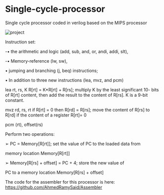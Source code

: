 # Single-cycle-processor
Single cycle processor coded in verilog based on the MIPS processor

![project](https://hackaday.com/wp-content/uploads/2017/05/riscarch_featured.png?w=800)

Instruction set:

-• the arithmetic and logic (add, sub, and, or, andi, addi, slt),

-• Memory-reference (lw, sw),

• jumping and branching (j, beq) instructions;

• In addition to three new instructions (lea, mvz, and pcm)


lea rt, rs, K
R[rt] = K*R[rt] + R[rs]; multiply K by the least significant 10-
bits of R[rt] content, then add the result to the content of R[rs]. K is a 9-bit constant.


mvz rd, rs, rt 
if R[rt] = 0 then R[rd] = R[rs]; move the content of R[rs] to
R[rd] if the content of a register R[rt]= 0


pcm (rt), offset(rs)

Perform two operations:

➢ PC = Memory[R[rt]]; set the value of PC to the loaded data from

memory location Memory[R[rt]]

➢ Memory[R[rs] + offset] = PC + 4; store the new value of

PC to a memory location Memory[R[rs] + offset]

The code for the assembler for this processor is here:
https://github.com/AhmedRamySaid/Assembler
